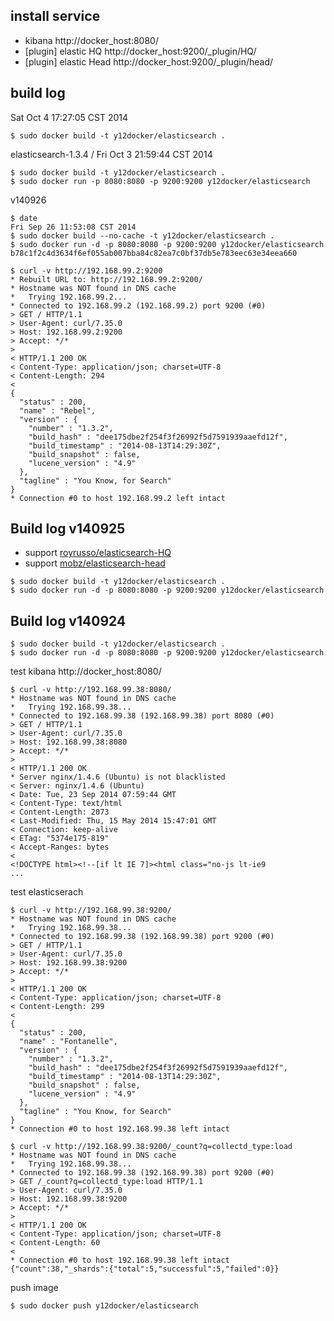 ## install service

* kibana http://docker_host:8080/
* [plugin] elastic HQ http://docker_host:9200/_plugin/HQ/
* [plugin] elastic Head http://docker_host:9200/_plugin/head/


## build log 

Sat Oct  4 17:27:05 CST 2014

```
$ sudo docker build -t y12docker/elasticsearch .
```

elasticsearch-1.3.4 / Fri Oct  3 21:59:44 CST 2014

```
$ sudo docker build -t y12docker/elasticsearch .
$ sudo docker run -p 8080:8080 -p 9200:9200 y12docker/elasticsearch

```

v140926

```
$ date
Fri Sep 26 11:53:08 CST 2014
$ sudo docker build --no-cache -t y12docker/elasticsearch .
$ sudo docker run -d -p 8080:8080 -p 9200:9200 y12docker/elasticsearch
b78c1f2c4d3634f6ef055ab007bba84c82ea7c0bf37db5e783eec63e34eea660

$ curl -v http://192.168.99.2:9200
* Rebuilt URL to: http://192.168.99.2:9200/
* Hostname was NOT found in DNS cache
*   Trying 192.168.99.2...
* Connected to 192.168.99.2 (192.168.99.2) port 9200 (#0)
> GET / HTTP/1.1
> User-Agent: curl/7.35.0
> Host: 192.168.99.2:9200
> Accept: */*
>
< HTTP/1.1 200 OK
< Content-Type: application/json; charset=UTF-8
< Content-Length: 294
<
{
  "status" : 200,
  "name" : "Rebel",
  "version" : {
    "number" : "1.3.2",
    "build_hash" : "dee175dbe2f254f3f26992f5d7591939aaefd12f",
    "build_timestamp" : "2014-08-13T14:29:30Z",
    "build_snapshot" : false,
    "lucene_version" : "4.9"
  },
  "tagline" : "You Know, for Search"
}
* Connection #0 to host 192.168.99.2 left intact

```

## Build log v140925

* support [royrusso/elasticsearch-HQ](https://github.com/royrusso/elasticsearch-HQ)
* support [mobz/elasticsearch-head](https://github.com/mobz/elasticsearch-head)

```
$ sudo docker build -t y12docker/elasticsearch .
$ sudo docker run -d -p 8080:8080 -p 9200:9200 y12docker/elasticsearch
```

## Build log v140924

```
$ sudo docker build -t y12docker/elasticsearch .
$ sudo docker run -d -p 8080:8080 -p 9200:9200 y12docker/elasticsearch
```
test kibana http://docker_host:8080/

```
$ curl -v http://192.168.99.38:8080/
* Hostname was NOT found in DNS cache
*   Trying 192.168.99.38...
* Connected to 192.168.99.38 (192.168.99.38) port 8080 (#0)
> GET / HTTP/1.1
> User-Agent: curl/7.35.0
> Host: 192.168.99.38:8080
> Accept: */*
>
< HTTP/1.1 200 OK
* Server nginx/1.4.6 (Ubuntu) is not blacklisted
< Server: nginx/1.4.6 (Ubuntu)
< Date: Tue, 23 Sep 2014 07:59:44 GMT
< Content-Type: text/html
< Content-Length: 2073
< Last-Modified: Thu, 15 May 2014 15:47:01 GMT
< Connection: keep-alive
< ETag: "5374e175-819"
< Accept-Ranges: bytes
<
<!DOCTYPE html><!--[if lt IE 7]><html class="no-js lt-ie9 
...
```

test elasticserach 

```
$ curl -v http://192.168.99.38:9200/
* Hostname was NOT found in DNS cache
*   Trying 192.168.99.38...
* Connected to 192.168.99.38 (192.168.99.38) port 9200 (#0)
> GET / HTTP/1.1
> User-Agent: curl/7.35.0
> Host: 192.168.99.38:9200
> Accept: */*
>
< HTTP/1.1 200 OK
< Content-Type: application/json; charset=UTF-8
< Content-Length: 299
<
{
  "status" : 200,
  "name" : "Fontanelle",
  "version" : {
    "number" : "1.3.2",
    "build_hash" : "dee175dbe2f254f3f26992f5d7591939aaefd12f",
    "build_timestamp" : "2014-08-13T14:29:30Z",
    "build_snapshot" : false,
    "lucene_version" : "4.9"
  },
  "tagline" : "You Know, for Search"
}
* Connection #0 to host 192.168.99.38 left intact

$ curl -v http://192.168.99.38:9200/_count?q=collectd_type:load
* Hostname was NOT found in DNS cache
*   Trying 192.168.99.38...
* Connected to 192.168.99.38 (192.168.99.38) port 9200 (#0)
> GET /_count?q=collectd_type:load HTTP/1.1
> User-Agent: curl/7.35.0
> Host: 192.168.99.38:9200
> Accept: */*
>
< HTTP/1.1 200 OK
< Content-Type: application/json; charset=UTF-8
< Content-Length: 60
<
* Connection #0 to host 192.168.99.38 left intact
{"count":38,"_shards":{"total":5,"successful":5,"failed":0}}
```

push image

```
$ sudo docker push y12docker/elasticsearch
```